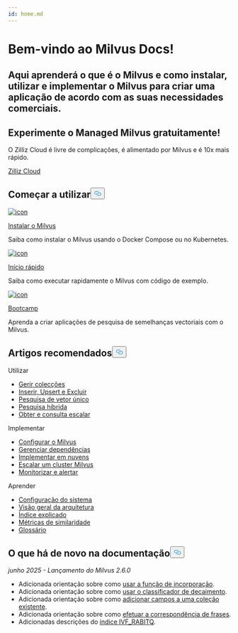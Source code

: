 ```yaml
---
id: home.md
---
```

<div class="doc-h1-wrapper">
<p><h1 class="title">
Bem-vindo ao Milvus Docs!</h1></p>
<p><h2 class="sub-title">
Aqui aprenderá o que é o Milvus e como instalar, utilizar e implementar o Milvus para criar uma aplicação de acordo com as suas necessidades comerciais.</h2></p>
</div>
<div class="doc-home-promotion-wrapper">
  <div class="promotion-content">
    <h2 class="promotion-title">Experimente o Managed Milvus gratuitamente!</h2>
    <p class="promotion-desc">O Zilliz Cloud é livre de complicações, é alimentado por Milvus e é 10x mais rápido.</p>
  </div>
  <div class="cta-wrapper">
   <a class="cta-global" href="https://cloud.zilliz.com/signup?utm_source=partner&utm_medium=referral&utm_campaign=2025-02-24_doc_home_milvus.io">Zilliz Cloud</a></div>
</div>
<h2 id="Get-Started" class="common-anchor-header">Começar a utilizar<button data-href="#Get-Started" class="anchor-icon" translate="no">
      <svg translate="no"
        aria-hidden="true"
        focusable="false"
        height="20"
        version="1.1"
        viewBox="0 0 16 16"
        width="16"
      >
        <path
          fill="#0092E4"
          fill-rule="evenodd"
          d="M4 9h1v1H4c-1.5 0-3-1.69-3-3.5S2.55 3 4 3h4c1.45 0 3 1.69 3 3.5 0 1.41-.91 2.72-2 3.25V8.59c.58-.45 1-1.27 1-2.09C10 5.22 8.98 4 8 4H4c-.98 0-2 1.22-2 2.5S3 9 4 9zm9-3h-1v1h1c1 0 2 1.22 2 2.5S13.98 12 13 12H9c-.98 0-2-1.22-2-2.5 0-.83.42-1.64 1-2.09V6.25c-1.09.53-2 1.84-2 3.25C6 11.31 7.55 13 9 13h4c1.45 0 3-1.69 3-3.5S14.5 6 13 6z"
        ></path>
      </svg>
    </button></h2><div class="card-wrapper">
<div class="start_card_container">
  
   <a href="/docs/pt/install_standalone-docker.md"> <img translate="no" src="/docs/v2.6.x/assets/home_install.svg" alt="icon" />
   </a> <a href="/docs/pt/install_standalone-docker.md"> <p class="link-btn">Instalar o Milvus</p> </a><p>Saiba como instalar o Milvus usando o Docker Compose ou no Kubernetes.</p>
</div>
<div class="start_card_container">
  
   <a href="/docs/pt/quickstart.md"> <img translate="no" src="/docs/v2.6.x/assets/home_quick_start.svg" alt="icon" />
   </a> <a href="/docs/pt/quickstart.md"> <p class="link-btn">Início rápido</p> </a><p>Saiba como executar rapidamente o Milvus com código de exemplo.</p>
</div>
<div class="start_card_container">
  
   <a href="/bootcamp"> <img translate="no" src="/docs/v2.6.x/assets/home_bootcamp.svg" alt="icon" />
   </a> <a href="/bootcamp"> <p class="link-btn">Bootcamp</p> </a><p>
  Aprenda a criar aplicações de pesquisa de semelhanças vectoriais com o Milvus.  </p>
</div>
</div>
<h2 id="Recommended-articles" class="common-anchor-header">Artigos recomendados<button data-href="#Recommended-articles" class="anchor-icon" translate="no">
      <svg translate="no"
        aria-hidden="true"
        focusable="false"
        height="20"
        version="1.1"
        viewBox="0 0 16 16"
        width="16"
      >
        <path
          fill="#0092E4"
          fill-rule="evenodd"
          d="M4 9h1v1H4c-1.5 0-3-1.69-3-3.5S2.55 3 4 3h4c1.45 0 3 1.69 3 3.5 0 1.41-.91 2.72-2 3.25V8.59c.58-.45 1-1.27 1-2.09C10 5.22 8.98 4 8 4H4c-.98 0-2 1.22-2 2.5S3 9 4 9zm9-3h-1v1h1c1 0 2 1.22 2 2.5S13.98 12 13 12H9c-.98 0-2-1.22-2-2.5 0-.83.42-1.64 1-2.09V6.25c-1.09.53-2 1.84-2 3.25C6 11.31 7.55 13 9 13h4c1.45 0 3-1.69 3-3.5S14.5 6 13 6z"
        ></path>
      </svg>
    </button></h2><div class="doc-home-recommend-section">
<div class="recomment-item">
  <p>Utilizar</p>
<ul>
<li><a href="/docs/pt/manage-collections.md">Gerir colecções</a></li>
<li><a href="/docs/pt/insert-update-delete.md">Inserir, Upsert e Excluir</a></li>
<li><a href="/docs/pt/single-vector-search.md">Pesquisa de vetor único</a></li>
<li><a href="/docs/pt/multi-vector-search.md">Pesquisa híbrida</a></li>
<li><a href="/docs/pt/get-and-scalar-query.md">Obter e consulta escalar</a></li>
</ul>
</div>
<div class="recomment-item">
  <p>Implementar</p>
<ul>
<li><a href="/docs/pt/configure-docker.md">Configurar o Milvus</a></li>
<li><a href="/docs/pt/deploy_s3.md">Gerenciar dependências</a></li>
<li><a href="/docs/pt/eks.md">Implementar em nuvens</a></li>
<li><a href="/docs/pt/scaleout.md">Escalar um cluster Milvus</a></li>
<li><a href="/docs/pt/monitor_overview.md">Monitorizar e alertar</a></li>
</ul>
</div>
<div class="recomment-item">
  <p>Aprender</p>
<ul>
<li><a href="/docs/pt/system_configuration.md">Configuração do sistema</a></li>
<li><a href="/docs/pt/architecture_overview.md">Visão geral da arquitetura</a></li>
<li><a href="/docs/pt/index-explained.md">Índice explicado</a></li>
<li><a href="/docs/pt/metric.md">Métricas de similaridade</a></li>
<li><a href="/docs/pt/glossary.md">Glossário</a></li>
</ul>
</div>
</div>
<div class="doc-home-what-is-new">
<h2 id="Whats-new-in-docs" class="common-anchor-header">O que há de novo na documentação<button data-href="#Whats-new-in-docs" class="anchor-icon" translate="no">
      <svg translate="no"
        aria-hidden="true"
        focusable="false"
        height="20"
        version="1.1"
        viewBox="0 0 16 16"
        width="16"
      >
        <path
          fill="#0092E4"
          fill-rule="evenodd"
          d="M4 9h1v1H4c-1.5 0-3-1.69-3-3.5S2.55 3 4 3h4c1.45 0 3 1.69 3 3.5 0 1.41-.91 2.72-2 3.25V8.59c.58-.45 1-1.27 1-2.09C10 5.22 8.98 4 8 4H4c-.98 0-2 1.22-2 2.5S3 9 4 9zm9-3h-1v1h1c1 0 2 1.22 2 2.5S13.98 12 13 12H9c-.98 0-2-1.22-2-2.5 0-.83.42-1.64 1-2.09V6.25c-1.09.53-2 1.84-2 3.25C6 11.31 7.55 13 9 13h4c1.45 0 3-1.69 3-3.5S14.5 6 13 6z"
        ></path>
      </svg>
    </button></h2><p><em>junho 2025 - Lançamento do Milvus 2.6.0</em></p>
<ul>
<li>Adicionada orientação sobre como <a href="/docs/pt/embedding-function-overview.md">usar a função de incorporação</a>.</li>
<li>Adicionada orientação sobre como <a href="/docs/pt/decay-ranker-overview.md">usar o classificador de decaimento</a>.</li>
<li>Adicionada orientação sobre como <a href="/docs/pt/add-fields-to-an-existing-collection.md">adicionar campos a uma coleção existente</a>.</li>
<li>Adicionada orientação sobre como <a href="/docs/pt/phrase-match.md">efetuar a correspondência de frases</a>.</li>
<li>Adicionadas descrições do <a href="/docs/pt/ivf-rabitq.md">índice IVF_RABITQ</a>.</li>
</ul>
</div>
